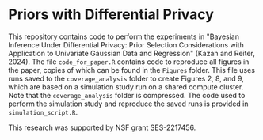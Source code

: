 # Priors with Differential Privacy

This repository contains code to perform the experiments in "Bayesian Inference Under Differential Privacy: Prior Selection Considerations with Application to Univariate Gaussian Data and Regression" (Kazan and Reiter, 2024). The file `code_for_paper.R` contains code to reproduce all figures in the paper, copies of which can be found in the `Figures` folder. This file uses runs saved to the `coverage_analysis` folder to create Figures 2, 8, and 9, which are based on a simulation study run on a shared compute cluster. Note that the `coverage_analysis` folder is compressed. The code used to perform the simulation study and reproduce the saved runs is provided in `simulation_script.R`.

This research was supported by NSF grant SES-2217456.